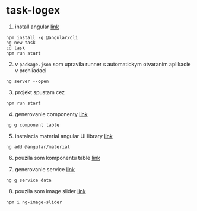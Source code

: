 # task-logex

1. install angular [link](https://cli.angular.io/)

```
npm install -g @angular/cli
ng new task
cd task
npm run start
```

2. v `package.json` som upravila runner s automatickym otvaranim aplikacie v prehliadaci

```
ng server --open
```

3. projekt spustam cez

```
npm run start
```

4. generovanie componenty [link](https://angular.io/cli/generate#component-command)

```
ng g component table
```

5. instalacia material angular UI library [link](https://material.angular.io/)

```
ng add @angular/material
```

6. pouzila som komponentu table [link](https://material.angular.io/components/table/overview)

7. generovanie service [link](https://angular.io/cli/generate#service-command)

```
ng g service data
```

8. pouzila som image slider [link](https://www.npmjs.com/package/ng-image-slider)
```
npm i ng-image-slider
```
